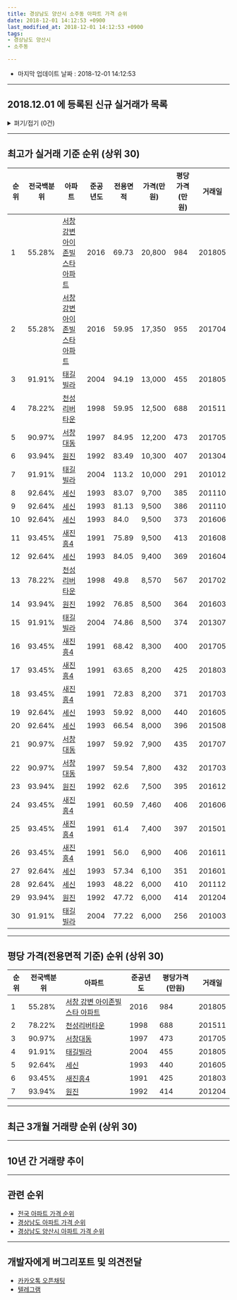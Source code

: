 ```yaml
---
title: 경상남도 양산시 소주동 아파트 가격 순위
date: 2018-12-01 14:12:53 +0900
last_modified_at: 2018-12-01 14:12:53 +0900
tags:
- 경상남도 양산시
- 소주동

---
```


* 마지막 업데이트 날짜 : 2018-12-01 14:12:53

---

## 2018.12.01 에 등록된 신규 실거래가 목록

<details>
<summary>펴기/접기 (0건)</summary>
<div markdown="1">

|아파트|전국백분위|준공년도|전용면적|가격(만원)|평당가격(만원)|거래일|
|---|---|---|---|---|---|---|
|없음|||||||


</div>
</details>

---

## 최고가 실거래 기준 순위 (상위 30)


|순위|전국백분위|아파트|준공년도|전용면적|가격(만원)|평당가격(만원)|거래일|
|---|---|---|---|---|---|---|---|
|1|55.28%|[서창 강변 아이존빌스타 아파트](https://search.naver.com/search.naver?query=%EA%B2%BD%EC%83%81%EB%82%A8%EB%8F%84+%EC%96%91%EC%82%B0%EC%8B%9C+%EC%86%8C%EC%A3%BC%EB%8F%99+%EC%84%9C%EC%B0%BD+%EA%B0%95%EB%B3%80+%EC%95%84%EC%9D%B4%EC%A1%B4%EB%B9%8C%EC%8A%A4%ED%83%80+%EC%95%84%ED%8C%8C%ED%8A%B8)|2016|69.73|20,800|984|201805|
|2|55.28%|[서창 강변 아이존빌스타 아파트](https://search.naver.com/search.naver?query=%EA%B2%BD%EC%83%81%EB%82%A8%EB%8F%84+%EC%96%91%EC%82%B0%EC%8B%9C+%EC%86%8C%EC%A3%BC%EB%8F%99+%EC%84%9C%EC%B0%BD+%EA%B0%95%EB%B3%80+%EC%95%84%EC%9D%B4%EC%A1%B4%EB%B9%8C%EC%8A%A4%ED%83%80+%EC%95%84%ED%8C%8C%ED%8A%B8)|2016|59.95|17,350|955|201704|
|3|91.91%|[태길빌라](https://search.naver.com/search.naver?query=%EA%B2%BD%EC%83%81%EB%82%A8%EB%8F%84+%EC%96%91%EC%82%B0%EC%8B%9C+%EC%86%8C%EC%A3%BC%EB%8F%99+%ED%83%9C%EA%B8%B8%EB%B9%8C%EB%9D%BC)|2004|94.19|13,000|455|201805|
|4|78.22%|[천성리버타운](https://search.naver.com/search.naver?query=%EA%B2%BD%EC%83%81%EB%82%A8%EB%8F%84+%EC%96%91%EC%82%B0%EC%8B%9C+%EC%86%8C%EC%A3%BC%EB%8F%99+%EC%B2%9C%EC%84%B1%EB%A6%AC%EB%B2%84%ED%83%80%EC%9A%B4)|1998|59.95|12,500|688|201511|
|5|90.97%|[서창대동](https://search.naver.com/search.naver?query=%EA%B2%BD%EC%83%81%EB%82%A8%EB%8F%84+%EC%96%91%EC%82%B0%EC%8B%9C+%EC%86%8C%EC%A3%BC%EB%8F%99+%EC%84%9C%EC%B0%BD%EB%8C%80%EB%8F%99)|1997|84.95|12,200|473|201705|
|6|93.94%|[원진](https://search.naver.com/search.naver?query=%EA%B2%BD%EC%83%81%EB%82%A8%EB%8F%84+%EC%96%91%EC%82%B0%EC%8B%9C+%EC%86%8C%EC%A3%BC%EB%8F%99+%EC%9B%90%EC%A7%84)|1992|83.49|10,300|407|201304|
|7|91.91%|[태길빌라](https://search.naver.com/search.naver?query=%EA%B2%BD%EC%83%81%EB%82%A8%EB%8F%84+%EC%96%91%EC%82%B0%EC%8B%9C+%EC%86%8C%EC%A3%BC%EB%8F%99+%ED%83%9C%EA%B8%B8%EB%B9%8C%EB%9D%BC)|2004|113.2|10,000|291|201012|
|8|92.64%|[세신](https://search.naver.com/search.naver?query=%EA%B2%BD%EC%83%81%EB%82%A8%EB%8F%84+%EC%96%91%EC%82%B0%EC%8B%9C+%EC%86%8C%EC%A3%BC%EB%8F%99+%EC%84%B8%EC%8B%A0)|1993|83.07|9,700|385|201110|
|9|92.64%|[세신](https://search.naver.com/search.naver?query=%EA%B2%BD%EC%83%81%EB%82%A8%EB%8F%84+%EC%96%91%EC%82%B0%EC%8B%9C+%EC%86%8C%EC%A3%BC%EB%8F%99+%EC%84%B8%EC%8B%A0)|1993|81.13|9,500|386|201110|
|10|92.64%|[세신](https://search.naver.com/search.naver?query=%EA%B2%BD%EC%83%81%EB%82%A8%EB%8F%84+%EC%96%91%EC%82%B0%EC%8B%9C+%EC%86%8C%EC%A3%BC%EB%8F%99+%EC%84%B8%EC%8B%A0)|1993|84.0|9,500|373|201606|
|11|93.45%|[새진흥4](https://search.naver.com/search.naver?query=%EA%B2%BD%EC%83%81%EB%82%A8%EB%8F%84+%EC%96%91%EC%82%B0%EC%8B%9C+%EC%86%8C%EC%A3%BC%EB%8F%99+%EC%83%88%EC%A7%84%ED%9D%A54)|1991|75.89|9,500|413|201608|
|12|92.64%|[세신](https://search.naver.com/search.naver?query=%EA%B2%BD%EC%83%81%EB%82%A8%EB%8F%84+%EC%96%91%EC%82%B0%EC%8B%9C+%EC%86%8C%EC%A3%BC%EB%8F%99+%EC%84%B8%EC%8B%A0)|1993|84.05|9,400|369|201604|
|13|78.22%|[천성리버타운](https://search.naver.com/search.naver?query=%EA%B2%BD%EC%83%81%EB%82%A8%EB%8F%84+%EC%96%91%EC%82%B0%EC%8B%9C+%EC%86%8C%EC%A3%BC%EB%8F%99+%EC%B2%9C%EC%84%B1%EB%A6%AC%EB%B2%84%ED%83%80%EC%9A%B4)|1998|49.8|8,570|567|201702|
|14|93.94%|[원진](https://search.naver.com/search.naver?query=%EA%B2%BD%EC%83%81%EB%82%A8%EB%8F%84+%EC%96%91%EC%82%B0%EC%8B%9C+%EC%86%8C%EC%A3%BC%EB%8F%99+%EC%9B%90%EC%A7%84)|1992|76.85|8,500|364|201603|
|15|91.91%|[태길빌라](https://search.naver.com/search.naver?query=%EA%B2%BD%EC%83%81%EB%82%A8%EB%8F%84+%EC%96%91%EC%82%B0%EC%8B%9C+%EC%86%8C%EC%A3%BC%EB%8F%99+%ED%83%9C%EA%B8%B8%EB%B9%8C%EB%9D%BC)|2004|74.86|8,500|374|201307|
|16|93.45%|[새진흥4](https://search.naver.com/search.naver?query=%EA%B2%BD%EC%83%81%EB%82%A8%EB%8F%84+%EC%96%91%EC%82%B0%EC%8B%9C+%EC%86%8C%EC%A3%BC%EB%8F%99+%EC%83%88%EC%A7%84%ED%9D%A54)|1991|68.42|8,300|400|201705|
|17|93.45%|[새진흥4](https://search.naver.com/search.naver?query=%EA%B2%BD%EC%83%81%EB%82%A8%EB%8F%84+%EC%96%91%EC%82%B0%EC%8B%9C+%EC%86%8C%EC%A3%BC%EB%8F%99+%EC%83%88%EC%A7%84%ED%9D%A54)|1991|63.65|8,200|425|201803|
|18|93.45%|[새진흥4](https://search.naver.com/search.naver?query=%EA%B2%BD%EC%83%81%EB%82%A8%EB%8F%84+%EC%96%91%EC%82%B0%EC%8B%9C+%EC%86%8C%EC%A3%BC%EB%8F%99+%EC%83%88%EC%A7%84%ED%9D%A54)|1991|72.83|8,200|371|201703|
|19|92.64%|[세신](https://search.naver.com/search.naver?query=%EA%B2%BD%EC%83%81%EB%82%A8%EB%8F%84+%EC%96%91%EC%82%B0%EC%8B%9C+%EC%86%8C%EC%A3%BC%EB%8F%99+%EC%84%B8%EC%8B%A0)|1993|59.92|8,000|440|201605|
|20|92.64%|[세신](https://search.naver.com/search.naver?query=%EA%B2%BD%EC%83%81%EB%82%A8%EB%8F%84+%EC%96%91%EC%82%B0%EC%8B%9C+%EC%86%8C%EC%A3%BC%EB%8F%99+%EC%84%B8%EC%8B%A0)|1993|66.54|8,000|396|201508|
|21|90.97%|[서창대동](https://search.naver.com/search.naver?query=%EA%B2%BD%EC%83%81%EB%82%A8%EB%8F%84+%EC%96%91%EC%82%B0%EC%8B%9C+%EC%86%8C%EC%A3%BC%EB%8F%99+%EC%84%9C%EC%B0%BD%EB%8C%80%EB%8F%99)|1997|59.92|7,900|435|201707|
|22|90.97%|[서창대동](https://search.naver.com/search.naver?query=%EA%B2%BD%EC%83%81%EB%82%A8%EB%8F%84+%EC%96%91%EC%82%B0%EC%8B%9C+%EC%86%8C%EC%A3%BC%EB%8F%99+%EC%84%9C%EC%B0%BD%EB%8C%80%EB%8F%99)|1997|59.54|7,800|432|201703|
|23|93.94%|[원진](https://search.naver.com/search.naver?query=%EA%B2%BD%EC%83%81%EB%82%A8%EB%8F%84+%EC%96%91%EC%82%B0%EC%8B%9C+%EC%86%8C%EC%A3%BC%EB%8F%99+%EC%9B%90%EC%A7%84)|1992|62.6|7,500|395|201612|
|24|93.45%|[새진흥4](https://search.naver.com/search.naver?query=%EA%B2%BD%EC%83%81%EB%82%A8%EB%8F%84+%EC%96%91%EC%82%B0%EC%8B%9C+%EC%86%8C%EC%A3%BC%EB%8F%99+%EC%83%88%EC%A7%84%ED%9D%A54)|1991|60.59|7,460|406|201606|
|25|93.45%|[새진흥4](https://search.naver.com/search.naver?query=%EA%B2%BD%EC%83%81%EB%82%A8%EB%8F%84+%EC%96%91%EC%82%B0%EC%8B%9C+%EC%86%8C%EC%A3%BC%EB%8F%99+%EC%83%88%EC%A7%84%ED%9D%A54)|1991|61.4|7,400|397|201501|
|26|93.45%|[새진흥4](https://search.naver.com/search.naver?query=%EA%B2%BD%EC%83%81%EB%82%A8%EB%8F%84+%EC%96%91%EC%82%B0%EC%8B%9C+%EC%86%8C%EC%A3%BC%EB%8F%99+%EC%83%88%EC%A7%84%ED%9D%A54)|1991|56.0|6,900|406|201611|
|27|92.64%|[세신](https://search.naver.com/search.naver?query=%EA%B2%BD%EC%83%81%EB%82%A8%EB%8F%84+%EC%96%91%EC%82%B0%EC%8B%9C+%EC%86%8C%EC%A3%BC%EB%8F%99+%EC%84%B8%EC%8B%A0)|1993|57.34|6,100|351|201601|
|28|92.64%|[세신](https://search.naver.com/search.naver?query=%EA%B2%BD%EC%83%81%EB%82%A8%EB%8F%84+%EC%96%91%EC%82%B0%EC%8B%9C+%EC%86%8C%EC%A3%BC%EB%8F%99+%EC%84%B8%EC%8B%A0)|1993|48.22|6,000|410|201112|
|29|93.94%|[원진](https://search.naver.com/search.naver?query=%EA%B2%BD%EC%83%81%EB%82%A8%EB%8F%84+%EC%96%91%EC%82%B0%EC%8B%9C+%EC%86%8C%EC%A3%BC%EB%8F%99+%EC%9B%90%EC%A7%84)|1992|47.72|6,000|414|201204|
|30|91.91%|[태길빌라](https://search.naver.com/search.naver?query=%EA%B2%BD%EC%83%81%EB%82%A8%EB%8F%84+%EC%96%91%EC%82%B0%EC%8B%9C+%EC%86%8C%EC%A3%BC%EB%8F%99+%ED%83%9C%EA%B8%B8%EB%B9%8C%EB%9D%BC)|2004|77.22|6,000|256|201003|


---

## 평당 가격(전용면적 기준) 순위 (상위 30)


|순위|전국백분위|아파트|준공년도|평당가격(만원)|거래일|
|---|---|---|---|---|---|
|1|55.28%|[서창 강변 아이존빌스타 아파트](https://search.naver.com/search.naver?query=%EA%B2%BD%EC%83%81%EB%82%A8%EB%8F%84+%EC%96%91%EC%82%B0%EC%8B%9C+%EC%86%8C%EC%A3%BC%EB%8F%99+%EC%84%9C%EC%B0%BD+%EA%B0%95%EB%B3%80+%EC%95%84%EC%9D%B4%EC%A1%B4%EB%B9%8C%EC%8A%A4%ED%83%80+%EC%95%84%ED%8C%8C%ED%8A%B8)|2016|984|201805|
|2|78.22%|[천성리버타운](https://search.naver.com/search.naver?query=%EA%B2%BD%EC%83%81%EB%82%A8%EB%8F%84+%EC%96%91%EC%82%B0%EC%8B%9C+%EC%86%8C%EC%A3%BC%EB%8F%99+%EC%B2%9C%EC%84%B1%EB%A6%AC%EB%B2%84%ED%83%80%EC%9A%B4)|1998|688|201511|
|3|90.97%|[서창대동](https://search.naver.com/search.naver?query=%EA%B2%BD%EC%83%81%EB%82%A8%EB%8F%84+%EC%96%91%EC%82%B0%EC%8B%9C+%EC%86%8C%EC%A3%BC%EB%8F%99+%EC%84%9C%EC%B0%BD%EB%8C%80%EB%8F%99)|1997|473|201705|
|4|91.91%|[태길빌라](https://search.naver.com/search.naver?query=%EA%B2%BD%EC%83%81%EB%82%A8%EB%8F%84+%EC%96%91%EC%82%B0%EC%8B%9C+%EC%86%8C%EC%A3%BC%EB%8F%99+%ED%83%9C%EA%B8%B8%EB%B9%8C%EB%9D%BC)|2004|455|201805|
|5|92.64%|[세신](https://search.naver.com/search.naver?query=%EA%B2%BD%EC%83%81%EB%82%A8%EB%8F%84+%EC%96%91%EC%82%B0%EC%8B%9C+%EC%86%8C%EC%A3%BC%EB%8F%99+%EC%84%B8%EC%8B%A0)|1993|440|201605|
|6|93.45%|[새진흥4](https://search.naver.com/search.naver?query=%EA%B2%BD%EC%83%81%EB%82%A8%EB%8F%84+%EC%96%91%EC%82%B0%EC%8B%9C+%EC%86%8C%EC%A3%BC%EB%8F%99+%EC%83%88%EC%A7%84%ED%9D%A54)|1991|425|201803|
|7|93.94%|[원진](https://search.naver.com/search.naver?query=%EA%B2%BD%EC%83%81%EB%82%A8%EB%8F%84+%EC%96%91%EC%82%B0%EC%8B%9C+%EC%86%8C%EC%A3%BC%EB%8F%99+%EC%9B%90%EC%A7%84)|1992|414|201204|


---

## 최근 3개월 거래량 순위 (상위 30)


<div style="width:100%;">
    <canvas id="deal_count_ranking" height="250"></canvas>
</div>


<script>
new Chart(document.getElementById("deal_count_ranking"), {
    type: 'horizontalBar',
    data: {
        labels: ['천성리버타운', '세신', '서창대동', '새진흥4', '원진', '서창 강변 아이존빌스타 아파트'],
        datasets: [{
            label: '실거래 수',
            data: [15, 3, 3, 1, 1, 1],
            borderColor: "rgba(255, 0, 128, 1)",
            backgroundColor: "rgba(255, 0, 128, 0.5)",
            fill: false,
        }]
    },
    options: {
        responsive: true,
        title: {
            display: true,
            text: '최근 3개월 거래량 순위'
        },
        tooltips: {
            mode: 'index',
            intersect: false,
            callbacks: {
                title: function(tooltipItems, data) {
                    return "실거래 수:";
                },
                label: function(tooltipItem, data) {
                    return data.labels[tooltipItem.index] + ": " + tooltipItem.xLabel;
                }
            }
        },
        hover: {
            mode: 'nearest',
            intersect: true
        },
        scales: {
            xAxes: [{
                display: true,
                scaleLabel: {
                    display: true,
                    labelString: '실거래 수'
                },
                ticks: {
                    suggestedMin: 0,
                }
            }],
            yAxes: [{
                display: true,
                ticks: {
                    autoSkip: false,
                    callback: function(value, index, values) {
                        if (value.length > 15)
                            return value.substr(0, 13) + "...";
                        else
                            return value;
                    }
                },
                scaleLabel: {
                    display: false,
                }
            }]
        }
    }
});

</script>


---

## 10년 간 거래량 추이


<div style="width:100%;">
    <canvas id="deal_progress" height="250"></canvas>
</div>

<script>
new Chart(document.getElementById("deal_progress"), {
    type: 'line',
    data: {
        labels: ['200812','200901','200902','200903','200904','200905','200906','200907','200908','200909','200910','200911','200912','201001','201002','201003','201004','201005','201006','201007','201008','201009','201010','201011','201012','201101','201102','201103','201104','201105','201106','201107','201108','201109','201110','201111','201112','201201','201202','201203','201204','201205','201206','201207','201208','201209','201210','201211','201212','201301','201302','201303','201304','201305','201306','201307','201308','201309','201310','201311','201312','201401','201402','201403','201404','201405','201406','201407','201408','201409','201410','201411','201412','201501','201502','201503','201504','201505','201506','201507','201508','201509','201510','201511','201512','201601','201602','201603','201604','201605','201606','201607','201608','201609','201610','201611','201612','201701','201702','201703','201704','201705','201706','201707','201708','201709','201710','201711','201712','201801','201802','201803','201804','201805','201806','201807','201808','201809','201810','201811','201812'],
        datasets: [{
            label: '실거래 수',
            pointRadius: 1,
            data: [20, 20, 19, 40, 38, 28, 26, 30, 25, 44, 32, 36, 31, 38, 36, 57, 61, 43, 40, 43, 46, 39, 80, 85, 69, 55, 82, 89, 71, 55, 47, 42, 47, 43, 51, 31, 33, 21, 43, 52, 23, 31, 34, 21, 17, 15, 20, 30, 30, 26, 16, 42, 50, 40, 47, 18, 30, 25, 37, 27, 31, 35, 30, 41, 31, 43, 35, 26, 31, 38, 43, 29, 34, 54, 48, 74, 70, 50, 31, 53, 41, 59, 62, 54, 31, 26, 29, 60, 31, 49, 55, 51, 53, 44, 55, 60, 37, 30, 51, 47, 43, 43, 37, 40, 30, 30, 18, 26, 11, 21, 17, 21, 18, 29, 12, 19, 13, 11, 13, 11, 0],
            borderColor: "rgba(255, 201, 14, 1)",
            backgroundColor: "rgba(255, 201, 14, 0.5)",
            fill: true,
        }]
    },
    options: {
        responsive: true,
        title: {
            display: true,
            text: '10년간 거래량 추이'
        },
        tooltips: {
            mode: 'index',
            intersect: false,
        },
        hover: {
            mode: 'nearest',
            intersect: true
        },
        scales: {
            xAxes: [{
                display: true,
                scaleLabel: {
                    display: true,
                    labelString: '년/월'
                }
            }],
            yAxes: [{
                display: true,
                ticks: {
                    suggestedMin: 0,
                },
                scaleLabel: {
                    display: true,
                    labelString: '실거래 수'
                }
            }]
        }
    }
});

</script>


---

## 관련 순위

- [전국 아파트 가격 순위](https://inasie.github.io/apt-ranking/전국)
- [경상남도 아파트 가격 순위](https://inasie.github.io/apt-ranking/경상남도)
- [경상남도 양산시 아파트 가격 순위](https://inasie.github.io/apt-ranking/경상남도-양산시)


---

## 개발자에게 버그리포트 및 의견전달

- [카카오톡 오픈채팅](https://open.kakao.com/o/gLJUAP4)
- [텔레그램](https://t.me/inasie)

